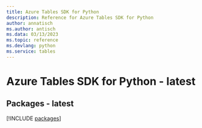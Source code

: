 ```yaml
---
title: Azure Tables SDK for Python
description: Reference for Azure Tables SDK for Python
author: annatisch
ms.author: antisch
ms.data: 03/13/2023
ms.topic: reference
ms.devlang: python
ms.service: tables
---
```

# Azure Tables SDK for Python - latest
## Packages - latest
[!INCLUDE [packages](tables-index.md)]